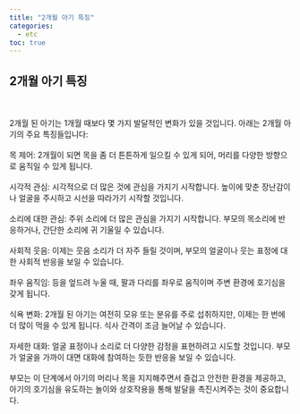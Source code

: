 ```yaml
---
title: "2개월 아기 특징"
categories: 
  - etc
toc: true
---
```

  
## 2개월 아기 특징
  <br/><br/>
2개월 된 아기는 1개월 때보다 몇 가지 발달적인 변화가 있을 것입니다. 아래는 2개월 아기의 주요 특징들입니다:
  <br/><br/>
목 제어: 2개월이 되면 목을 좀 더 튼튼하게 일으킬 수 있게 되어, 머리를 다양한 방향으로 움직일 수 있게 됩니다.
  <br/><br/>
시각적 관심: 시각적으로 더 많은 것에 관심을 가지기 시작합니다. 높이에 맞춘 장난감이나 얼굴을 주시하고 시선을 따라가기 시작할 것입니다.
  <br/><br/>
소리에 대한 관심: 주위 소리에 더 많은 관심을 가지기 시작합니다. 부모의 목소리에 반응하거나, 간단한 소리에 귀 기울일 수 있습니다.
  <br/><br/>
사회적 웃음: 이제는 웃음 소리가 더 자주 들릴 것이며, 부모의 얼굴이나 웃는 표정에 대한 사회적 반응을 보일 수 있습니다.
  <br/><br/>
좌우 움직임: 등을 엎드려 누울 때, 팔과 다리를 좌우로 움직이며 주변 환경에 호기심을 갖게 됩니다.
  <br/><br/>
식욕 변화: 2개월 된 아기는 여전히 모유 또는 분유를 주로 섭취하지만, 이제는 한 번에 더 많이 먹을 수 있게 됩니다. 식사 간격이 조금 늘어날 수 있습니다.
  <br/><br/>
자세한 대화: 얼굴 표정이나 소리로 더 다양한 감정을 표현하려고 시도할 것입니다. 부모가 얼굴을 가까이 대면 대화에 참여하는 듯한 반응을 보일 수 있습니다.
  <br/><br/>
부모는 이 단계에서 아기의 머리나 목을 지지해주면서 즐겁고 안전한 환경을 제공하고, 아기의 호기심을 유도하는 놀이와 상호작용을 통해 발달을 촉진시켜주는 것이 중요합니다.